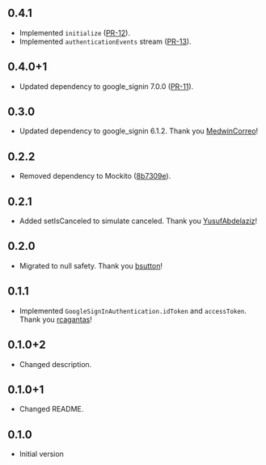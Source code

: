## 0.4.1

- Implemented `initialize` ([PR-12](https://github.com/atn832/google_sign_in_mocks/pull/12)).
- Implemented `authenticationEvents` stream ([PR-13](https://github.com/atn832/google_sign_in_mocks/pull/13)).

## 0.4.0+1

- Updated dependency to google_signin 7.0.0 ([PR-11](https://github.com/atn832/google_sign_in_mocks/pull/11)).

## 0.3.0

- Updated dependency to google_signin 6.1.2. Thank you [MedwinCorreo](https://github.com/atn832/google_sign_in_mocks/pull/8)!

## 0.2.2

- Removed dependency to Mockito ([8b7309e](https://github.com/atn832/google_sign_in_mocks/commit/8b7309eec4cfb2c799772f7f25eb4c26b397bb9c)).

## 0.2.1

- Added setIsCanceled to simulate canceled. Thank you [YusufAbdelaziz](https://github.com/YusufAbdelaziz)!

## 0.2.0

- Migrated to null safety. Thank you [bsutton](https://github.com/bsutton)!

## 0.1.1

- Implemented `GoogleSignInAuthentication.idToken` and `accessToken`. Thank you [rcagantas](https://github.com/rcagantas)!

## 0.1.0+2

- Changed description.

## 0.1.0+1

- Changed README.

## 0.1.0

- Initial version
